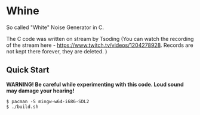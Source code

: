 # Whine

So called "White" Noise Generator in C.

The C code was written on stream by Tsoding (You can watch the recording of the stream here - https://www.twitch.tv/videos/1204278928. Records are not kept there forever, they are deleted. )


## Quick Start

**WARNING! Be careful while experimenting with this code. Loud sound may damage your hearing!**

```console of MINGW32 MSYS2:
$ pacman -S mingw-w64-i686-SDL2
$ ./build.sh
```
